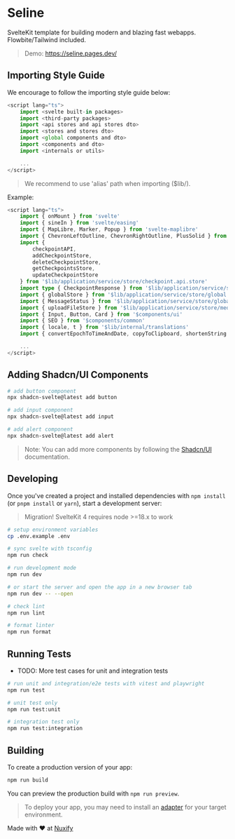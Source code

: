 # Seline

SvelteKit template for building modern and blazing fast webapps. Flowbite/Tailwind included.

> Demo: https://seline.pages.dev/

## Importing Style Guide

We encourage to follow the importing style guide below:

```ts
<script lang="ts">
    import <svelte built-in packages>
    import <third-party packages>
    import <api stores and api stores dto>
    import <stores and stores dto>
    import <global components and dto>
    import <components and dto>
    import <internals or utils>

    ...
</script>
```

> We recommend to use 'alias' path when importing ($lib/).

Example:

```ts
<script lang="ts">
    import { onMount } from 'svelte'
    import { sineIn } from 'svelte/easing'
    import { MapLibre, Marker, Popup } from 'svelte-maplibre'
    import { ChevronLeftOutline, ChevronRightOutline, PlusSolid } from 'flowbite-svelte-icons'
    import {
        checkpointAPI,
		addCheckpointStore,
		deleteCheckpointStore,
		getCheckpointsStore,
		updateCheckpointStore
	} from '$lib/application/service/store/checkpoint.api.store'
    import type { CheckpointResponse } from '$lib/application/service/store/checkpoint.api.dto'
    import { globalStore } from '$lib/application/service/store/global.store'
    import { MessageStatus } from '$lib/application/service/store/global.dto'
    import { uploadFileStore } from '$lib/application/service/store/media.api.store'
    import { Input, Button, Card } from '$components/ui'
    import { SEO } from '$components/common'
    import { locale, t } from '$lib/internal/translations'
    import { convertEpochToTimeAndDate, copyToClipboard, shortenString } from '$lib/internal/utils'

    ...
</script>
```

## Adding Shadcn/UI Components

```bash
# add button component
npx shadcn-svelte@latest add button

# add input component
npx shadcn-svelte@latest add input

# add alert component
npx shadcn-svelte@latest add alert
```

> Note: You can add more components by following the [Shadcn/UI](https://www.shadcn-svelte.com/docs) documentation.

## Developing

Once you've created a project and installed dependencies with `npm install` (or `pnpm install` or `yarn`), start a development server:

> Migration! SvelteKit 4 requires node >=18.x to work

```bash
# setup environment variables
cp .env.example .env

# sync svelte with tsconfig
npm run check

# run development mode
npm run dev

# or start the server and open the app in a new browser tab
npm run dev -- --open

# check lint
npm run lint

# format linter
npm run format
```

## Running Tests

- TODO: More test cases for unit and integration tests

```bash
# run unit and integration/e2e tests with vitest and playwright
npm run test

# unit test only
npm run test:unit

# integration test only
npm run test:integration
```

## Building

To create a production version of your app:

```bash
npm run build
```

You can preview the production build with `npm run preview`.

> To deploy your app, you may need to install an [adapter](https://kit.svelte.dev/docs/adapters) for your target environment.

Made with ❤️ at [Nuxify](https://nuxify.tech)
